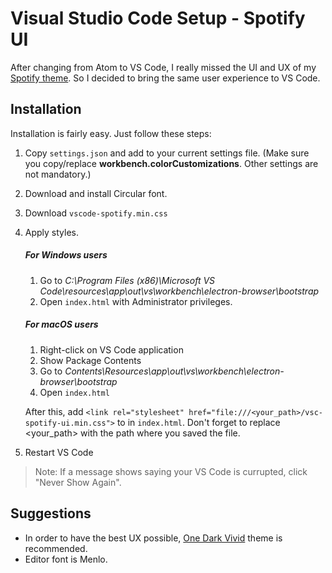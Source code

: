 # Visual Studio Code Setup - Spotify UI
After changing from Atom to VS Code, I really missed the UI and UX of my [Spotify theme](https://github.com/joseqmatias/spotify-ui). So I decided to bring the same user experience to VS Code.

## Installation
Installation is fairly easy. Just follow these steps:

1. Copy `settings.json` and add to your current settings file. (Make sure you copy/replace **workbench.colorCustomizations**. Other settings are not mandatory.)
2. Download and install Circular font.
3. Download `vscode-spotify.min.css`
4. Apply styles.

    #####  For Windows users
    1. Go to *C:\Program Files (x86)\Microsoft VS Code\resources\app\out\vs\workbench\electron-browser\bootstrap*
    2. Open `index.html` with Administrator privileges.

    ##### For macOS users
    1. Right-click on VS Code application
    2. Show Package Contents
    3. Go to *Contents\Resources\app\out\vs\workbench\electron-browser\bootstrap*
    4. Open `index.html`


    After this, add ```<link rel="stylesheet" href="file:///<your_path>/vsc-spotify-ui.min.css">``` to <head> in `index.html`. Don't forget to replace <your_path> with the path where you saved the file.

5. Restart VS Code

> Note: If a message shows saying your VS Code is currupted, click "Never Show Again".

## Suggestions
+ In order to have the best UX possible, [One Dark Vivid](https://marketplace.visualstudio.com/items?itemName=kkozee.theme-one-dark-vivid) theme is recommended.
+ Editor font is Menlo.
